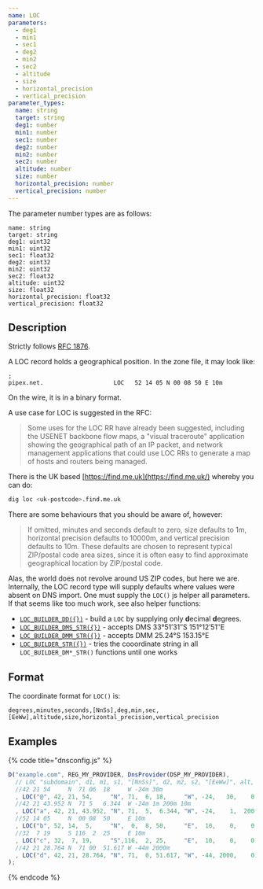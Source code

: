```yaml
---
name: LOC
parameters:
  - deg1
  - min1
  - sec1
  - deg2
  - min2
  - sec2
  - altitude
  - size
  - horizontal_precision
  - vertical_precision
parameter_types:
  name: string
  target: string
  deg1: number
  min1: number
  sec1: number
  deg2: number
  min2: number
  sec2: number
  altitude: number
  size: number
  horizontal_precision: number
  vertical_precision: number
---
```


The parameter number types are as follows:

```
name: string
target: string
deg1: uint32
min1: uint32
sec1: float32
deg2: uint32
min2: uint32
sec2: float32
altitude: uint32
size: float32
horizontal_precision: float32
vertical_precision: float32
```


## Description ##

Strictly follows [RFC 1876](https://datatracker.ietf.org/doc/html/rfc1876).

A LOC record holds a geographical position. In the zone file, it may look like:

```text
;
pipex.net.                    LOC   52 14 05 N 00 08 50 E 10m
```

On the wire, it is in a binary format.

A use case for LOC is suggested in the RFC:

> Some uses for the LOC RR have already been suggested, including the
   USENET backbone flow maps, a "visual traceroute" application showing
   the geographical path of an IP packet, and network management
   applications that could use LOC RRs to generate a map of hosts and
   routers being managed.

There is the UK based [https://find.me.uk](https://find.me.uk/) whereby you can do:

```sh
dig loc <uk-postcode>.find.me.uk
```


There are some behaviours that you should be aware of, however:

> If omitted, minutes and seconds default to zero, size defaults to 1m,
   horizontal precision defaults to 10000m, and vertical precision
   defaults to 10m.  These defaults are chosen to represent typical
   ZIP/postal code area sizes, since it is often easy to find
   approximate geographical location by ZIP/postal code.


Alas, the world does not revolve around US ZIP codes, but here we are. Internally,
the LOC record type will supply defaults where values were absent on DNS import.
One must supply the `LOC()` js helper all parameters. If that seems like too
much work, see also helper functions:

 * [`LOC_BUILDER_DD({})`](LOC_BUILDER_DD.md) - build a `LOC` by supplying only **d**ecimal **d**egrees.
 * [`LOC_BUILDER_DMS_STR({})`](LOC_BUILDER_DMS_STR.md) - accepts DMS 33°51′31″S 151°12′51″E
 * [`LOC_BUILDER_DMM_STR({})`](LOC_BUILDER_DMM_STR.md) - accepts DMM 25.24°S 153.15°E
 * [`LOC_BUILDER_STR({})`](LOC_BUILDER_STR.md) - tries the cooordinate string in all `LOC_BUILDER_DM*_STR()` functions until one works

## Format ##

The coordinate format for `LOC()` is:

`degrees,minutes,seconds,[NnSs],deg,min,sec,[EeWw],altitude,size,horizontal_precision,vertical_precision`


## Examples ##

{% code title="dnsconfig.js" %}
```javascript
D("example.com", REG_MY_PROVIDER, DnsProvider(DSP_MY_PROVIDER),
  // LOC "subdomain", d1, m1, s1, "[NnSs]", d2, m2, s2, "[EeWw]", alt, siz, hp, vp)
  //42 21 54     N  71 06  18     W -24m 30m
  , LOC("@", 42, 21, 54,     "N", 71,  6, 18,     "W", -24,   30,    0,  0)
  //42 21 43.952 N  71 5   6.344  W -24m 1m 200m 10m
  , LOC("a", 42, 21, 43.952, "N", 71,  5,  6.344, "W", -24,    1,  200, 10)
  //52 14 05     N  00 08  50     E 10m
  , LOC("b", 52, 14,  5,     "N",  0,  8, 50,     "E",  10,    0,    0,  0)
  //32  7 19     S 116  2  25     E 10m
  , LOC("c", 32,  7, 19,     "S",116,  2, 25,     "E",  10,    0,    0,  0)
  //42 21 28.764 N  71 00  51.617 W -44m 2000m
  , LOC("d", 42, 21, 28.764, "N", 71,  0, 51.617, "W", -44, 2000,    0,  0)
);

```
{% endcode %}
